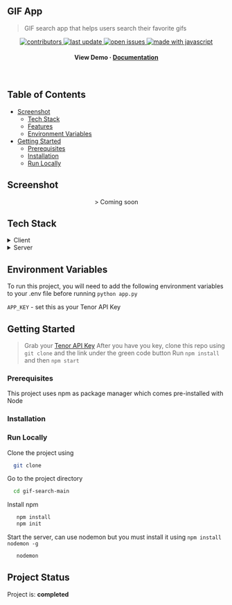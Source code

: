 ## GIF App
> GIF search app that helps users search their favorite gifs 

<div align="center">
<!-- Badges -->
<p>
  <a href="https://github.com/Louis3797/awesome-readme-template/graphs/contributors">
    <img src="https://img.shields.io/github/contributors/el634dev/movie-tracker" alt="contributors" />
  </a>
  <a href="">
    <img src="https://img.shields.io/github/last-commit/el634dev/movie-tracker" alt="last update" />
  </a>
  <a href="https://github.com/Louis3797/awesome-readme-template/issues/">
    <img src="https://img.shields.io/github/issues/el634dev/movie-tracker" alt="open issues" />
  </a>
  <a href="https://github.com/Louis3797/awesome-readme-template/blob/master/LICENSE">
    <img src="https://img.shields.io/badge/Made%20with-JavaScript-1f425f.svg" alt="made with javascript" />
  </a>
</p>
   
<h4>
    <a>View Demo</a>
  <span> · </span>
    <a href="https://github.com/el634dev/gif-search/README.md">Documentation</a>
  </h4>
</div>

<br />

<!-- Table of Contents -->
## Table of Contents
- [Screenshot](#screenshot)
  * [Tech Stack](#tech-stack)
  * [Features](#features)
  * [Environment Variables](#environment-variables)
- [Getting Started](#getting-started)
  * [Prerequisites](#prerequisites)
  * [Installation](#installation)
  * [Run Locally](#run-locally)

<!-- About the Project -->
## Screenshot
<div align="center"> 
  > Coming soon
</div>

<!-- TechStack -->
## Tech Stack
<details>
  <summary>Client</summary>
  <ul>
    <li><a href="https://handlebarsjs.com/">Handlebars</a></li>
    <li><a href="https://developer.mozilla.org/en-US/docs/Web/CSS">CSS</a></li>
  </ul>
</details>

<details>
  <summary>Server</summary>
  <ul>
    <li><a href="https://nodejs.org/en">Node</a></li>
    <li><a href="https://expressjs.com/">Express</a></li>
  </ul>
</details>

<!-- Env Variables -->
## Environment Variables
To run this project, you will need to add the following environment variables to your .env file before running `python app.py`

`APP_KEY` - set this as your Tenor API Key

<!-- Getting Started -->
## Getting Started
> Grab your [Tenor API Key](https://tenor.com/gifapi/documentation#quickstart)
> After you have you key, clone this repo using `git clone` and the link under the green code button
> Run `npm install` and then `npm start`

<!-- Prerequisites -->
### Prerequisites
This project uses npm as package manager which comes pre-installed with Node

<!-- Installation -->
### Installation

<!-- Run Locally -->
### Run Locally
Clone the project using

```bash
  git clone
```

Go to the project directory

```bash
  cd gif-search-main
```

Install npm

```bash
   npm install
   npm init
```

Start the server, can use nodemon but you must install it using  `npm install nodemon -g`

```bash
   nodemon
```

<!-- Project Status -->
## Project Status
Project is: __completed__
